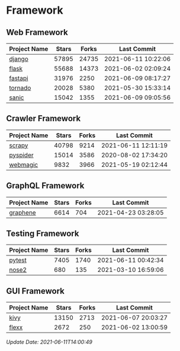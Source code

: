 # Framework

## Web Framework
| Project Name | Stars | Forks | Last Commit |
| ------------ | ----- | ----- | ----------- |
| [django](https://github.com/django/django) | 57895 | 24735 | 2021-06-11 10:22:06 |
| [flask](https://github.com/pallets/flask) | 55688 | 14373 | 2021-06-02 02:09:24 |
| [fastapi](https://github.com/tiangolo/fastapi) | 31976 | 2250 | 2021-06-09 08:17:27 |
| [tornado](https://github.com/tornadoweb/tornado) | 20028 | 5380 | 2021-05-30 15:33:14 |
| [sanic](https://github.com/sanic-org/sanic) | 15042 | 1355 | 2021-06-09 09:05:56 |

## Crawler Framework
| Project Name | Stars | Forks | Last Commit |
| ------------ | ----- | ----- | ----------- |
| [scrapy](https://github.com/scrapy/scrapy) | 40798 | 9214 | 2021-06-11 12:11:19 |
| [pyspider](https://github.com/binux/pyspider) | 15014 | 3586 | 2020-08-02 17:34:20 |
| [webmagic](https://github.com/code4craft/webmagic) | 9832 | 3966 | 2021-05-19 02:12:44 |

## GraphQL Framework
| Project Name | Stars | Forks | Last Commit |
| ------------ | ----- | ----- | ----------- |
| [graphene](https://github.com/graphql-python/graphene) | 6614 | 704 | 2021-04-23 03:28:05 |

## Testing Framework
| Project Name | Stars | Forks | Last Commit |
| ------------ | ----- | ----- | ----------- |
| [pytest](https://github.com/pytest-dev/pytest) | 7405 | 1740 | 2021-06-11 00:42:34 |
| [nose2](https://github.com/nose-devs/nose2) | 680 | 135 | 2021-03-10 16:59:06 |

## GUI Framework
| Project Name | Stars | Forks | Last Commit |
| ------------ | ----- | ----- | ----------- |
| [kivy](https://github.com/kivy/kivy) | 13150 | 2713 | 2021-06-07 20:03:27 |
| [flexx](https://github.com/flexxui/flexx) | 2672 | 250 | 2021-06-02 13:00:59 |

*Update Date: 2021-06-11T14:00:49*